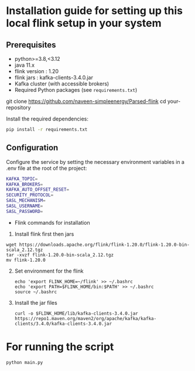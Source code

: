 # Installation guide for setting up this local flink setup in your system


## Prerequisites

- python>=3.8,<3.12
- java 11.x
- flink version : 1.20
- flink jars : kafka-clients-3.4.0.jar
- Kafka cluster (with accessible brokers)
- Required Python packages (see `requirements.txt`)


git clone https://github.com/naveen-simpleenergy/Parsed-flink
cd your-repository 

Install the required dependencies:
```sh
pip install -r requirements.txt
```

## Configuration
Configure the service by setting the necessary environment variables in a .env file at the root of the project:
```sh
KAFKA_TOPIC=
KAFKA_BROKERS=
KAFKA_AUTO_OFFSET_RESET=
SECURITY_PROTOCOL=
SASL_MECHANISM=
SASL_USERNAME=
SASL_PASSWORD=
```

- Flink commands for installation 
 1. Install flink first then jars 
  ```
  wget https://downloads.apache.org/flink/flink-1.20.0/flink-1.20.0-bin-scala_2.12.tgz
  tar -xvzf flink-1.20.0-bin-scala_2.12.tgz
  mv flink-1.20.0 

  ```

 2. Set environment for the flink
    ```
    echo 'export FLINK_HOME=~/flink' >> ~/.bashrc
    echo 'export PATH=$FLINK_HOME/bin:$PATH' >> ~/.bashrc
    source ~/.bashrc 

    ```

 3. Install the jar files 
    ```
    curl -o $FLINK_HOME/lib/kafka-clients-3.4.0.jar https://repo1.maven.org/maven2/org/apache/kafka/kafka-clients/3.4.0/kafka-clients-3.4.0.jar
    ```

# For running the script 
   ```
   python main.py

   ```
